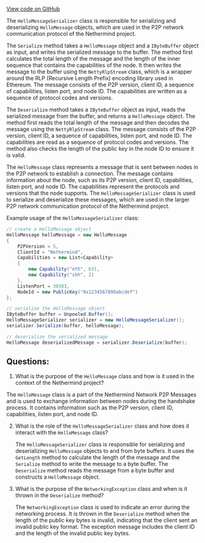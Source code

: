 [View code on GitHub](https://github.com/NethermindEth/nethermind/src/Nethermind/Nethermind.Network/P2P/Messages/HelloMessageSerializer.cs)

The `HelloMessageSerializer` class is responsible for serializing and deserializing `HelloMessage` objects, which are used in the P2P network communication protocol of the Nethermind project. 

The `Serialize` method takes a `HelloMessage` object and a `IByteBuffer` object as input, and writes the serialized message to the buffer. The method first calculates the total length of the message and the length of the inner sequence that contains the capabilities of the node. It then writes the message to the buffer using the `NettyRlpStream` class, which is a wrapper around the RLP (Recursive Length Prefix) encoding library used in Ethereum. The message consists of the P2P version, client ID, a sequence of capabilities, listen port, and node ID. The capabilities are written as a sequence of protocol codes and versions. 

The `Deserialize` method takes a `IByteBuffer` object as input, reads the serialized message from the buffer, and returns a `HelloMessage` object. The method first reads the total length of the message and then decodes the message using the `NettyRlpStream` class. The message consists of the P2P version, client ID, a sequence of capabilities, listen port, and node ID. The capabilities are read as a sequence of protocol codes and versions. The method also checks the length of the public key in the node ID to ensure it is valid.

The `HelloMessage` class represents a message that is sent between nodes in the P2P network to establish a connection. The message contains information about the node, such as its P2P version, client ID, capabilities, listen port, and node ID. The capabilities represent the protocols and versions that the node supports. The `HelloMessageSerializer` class is used to serialize and deserialize these messages, which are used in the larger P2P network communication protocol of the Nethermind project. 

Example usage of the `HelloMessageSerializer` class:

```csharp
// create a HelloMessage object
HelloMessage helloMessage = new HelloMessage
{
    P2PVersion = 5,
    ClientId = "Nethermind",
    Capabilities = new List<Capability>
    {
        new Capability("eth", 63),
        new Capability("shh", 2)
    },
    ListenPort = 30303,
    NodeId = new PublicKey("0x1234567890abcdef")
};

// serialize the HelloMessage object
IByteBuffer buffer = Unpooled.Buffer();
HelloMessageSerializer serializer = new HelloMessageSerializer();
serializer.Serialize(buffer, helloMessage);

// deserialize the serialized message
HelloMessage deserializedMessage = serializer.Deserialize(buffer);
```
## Questions: 
 1. What is the purpose of the `HelloMessage` class and how is it used in the context of the Nethermind project?
   
   The `HelloMessage` class is a part of the Nethermind Network P2P Messages and is used to exchange information between nodes during the handshake process. It contains information such as the P2P version, client ID, capabilities, listen port, and node ID.

2. What is the role of the `HelloMessageSerializer` class and how does it interact with the `HelloMessage` class?
   
   The `HelloMessageSerializer` class is responsible for serializing and deserializing `HelloMessage` objects to and from byte buffers. It uses the `GetLength` method to calculate the length of the message and the `Serialize` method to write the message to a byte buffer. The `Deserialize` method reads the message from a byte buffer and constructs a `HelloMessage` object.

3. What is the purpose of the `NetworkingException` class and when is it thrown in the `Deserialize` method?
   
   The `NetworkingException` class is used to indicate an error during the networking process. It is thrown in the `Deserialize` method when the length of the public key bytes is invalid, indicating that the client sent an invalid public key format. The exception message includes the client ID and the length of the invalid public key bytes.